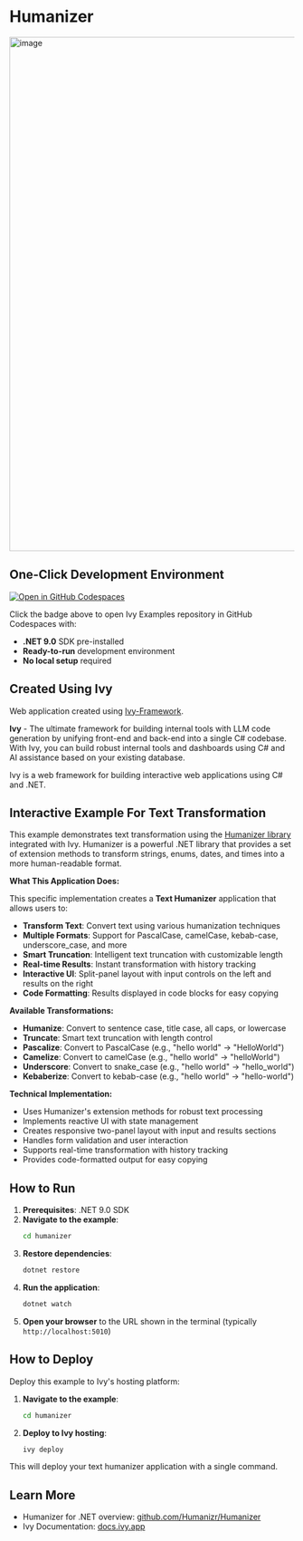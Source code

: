 # Humanizer

<img width="1915" height="908" alt="image" src="https://github.com/user-attachments/assets/52e53613-3419-4c99-b37c-53babfa41c98" />

## One-Click Development Environment

[![Open in GitHub Codespaces](https://github.com/codespaces/badge.svg)](https://github.com/codespaces/new?hide_repo_select=true&ref=main&repo=Ivy-Interactive%2FIvy-Examples&machine=standardLinux32gb&devcontainer_path=.devcontainer%2Fhumanizer%2Fdevcontainer.json&location=EuropeWest)

Click the badge above to open Ivy Examples repository in GitHub Codespaces with:
- **.NET 9.0** SDK pre-installed
- **Ready-to-run** development environment
- **No local setup** required

## Created Using Ivy

Web application created using [Ivy-Framework](https://github.com/Ivy-Interactive/Ivy-Framework).

**Ivy** - The ultimate framework for building internal tools with LLM code generation by unifying front-end and back-end into a single C# codebase. With Ivy, you can build robust internal tools and dashboards using C# and AI assistance based on your existing database.

Ivy is a web framework for building interactive web applications using C# and .NET.

## Interactive Example For Text Transformation

This example demonstrates text transformation using the [Humanizer library](https://github.com/Humanizr/Humanizer) integrated with Ivy. Humanizer is a powerful .NET library that provides a set of extension methods to transform strings, enums, dates, and times into a more human-readable format.

**What This Application Does:**

This specific implementation creates a **Text Humanizer** application that allows users to:

- **Transform Text**: Convert text using various humanization techniques
- **Multiple Formats**: Support for PascalCase, camelCase, kebab-case, underscore_case, and more
- **Smart Truncation**: Intelligent text truncation with customizable length
- **Real-time Results**: Instant transformation with history tracking
- **Interactive UI**: Split-panel layout with input controls on the left and results on the right
- **Code Formatting**: Results displayed in code blocks for easy copying

**Available Transformations:**

- **Humanize**: Convert to sentence case, title case, all caps, or lowercase
- **Truncate**: Smart text truncation with length control
- **Pascalize**: Convert to PascalCase (e.g., "hello world" → "HelloWorld")
- **Camelize**: Convert to camelCase (e.g., "hello world" → "helloWorld")
- **Underscore**: Convert to snake_case (e.g., "hello world" → "hello_world")
- **Kebaberize**: Convert to kebab-case (e.g., "hello world" → "hello-world")

**Technical Implementation:**

- Uses Humanizer's extension methods for robust text processing
- Implements reactive UI with state management
- Creates responsive two-panel layout with input and results sections
- Handles form validation and user interaction
- Supports real-time transformation with history tracking
- Provides code-formatted output for easy copying


## How to Run

1. **Prerequisites**: .NET 9.0 SDK
2. **Navigate to the example**:
   ```bash
   cd humanizer
   ```
3. **Restore dependencies**:
   ```bash
   dotnet restore
   ```
4. **Run the application**:
   ```bash
   dotnet watch
   ```
5. **Open your browser** to the URL shown in the terminal (typically `http://localhost:5010`)

## How to Deploy

Deploy this example to Ivy's hosting platform:

1. **Navigate to the example**:
   ```bash
   cd humanizer
   ```
2. **Deploy to Ivy hosting**:
   ```bash
   ivy deploy
   ```
This will deploy your text humanizer application with a single command.

## Learn More

- Humanizer for .NET overview: [github.com/Humanizr/Humanizer](https://github.com/Humanizr/Humanizer)
- Ivy Documentation: [docs.ivy.app](https://docs.ivy.app)